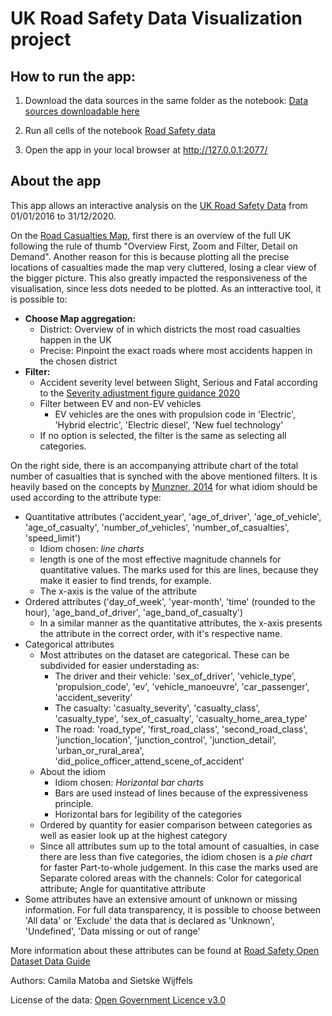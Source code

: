# UK Road Safety Data Visualization project

## How to run the app:
1. Download the data sources in the same folder as the notebook:
[Data sources downloadable here](https://drive.google.com/drive/u/1/folders/1eJqYNzwgtQiLZiiTwfg8hfdU5oAHBk4v)

2. Run all cells of the notebook [Road Safety data](https://github.com/octokami/uk_road_safety/blob/main/Road%20Safety%20data.ipynb)

4. Open the app in your local browser at http://127.0.0.1:2077/

## About the app

This app allows an interactive analysis on the [UK Road Safety Data](https://data.gov.uk/dataset/cb7ae6f0-4be6-4935-9277-47e5ce24a11f/road-safety-data) from 01/01/2016 to 31/12/2020.
    
On the [Road Casualties Map](/map), first there is an overview of the full UK following the rule of thumb "Overview First, Zoom and Filter, Detail on Demand". 
Another reason for this is because plotting all the precise locations of casualties made the map very cluttered, losing a clear view of the bigger picture. 
This also greatly impacted the responsiveness of the visualisation, since less dots needed to be plotted. As an intteractive tool, it is possible to:    
* **Choose Map aggregation:**
    * District: Overview of in which districts the most road casualties happen in the UK
    * Precise: Pinpoint the exact roads where most accidents happen in the chosen district
* **Filter:**
    * Accident severity level between Slight, Serious and Fatal according to the [Severity adjustment figure guidance 2020](https://data.dft.gov.uk/road-accidents-safety-data/severity-adjustment-figure-guidance-2020.docx)
    * Filter between EV and non-EV vehicles
        * EV vehicles are the ones with propulsion code in 'Electric', 'Hybrid electric', 'Electric diesel', 'New fuel technology'
    * If no option is selected, the filter is the same as selecting all categories.

On the right side, there is an accompanying attribute chart of the total number of casualties that is synched with the above mentioned filters. 
It is heavily based on the concepts by [Munzner, 2014](https://www.cs.ubc.ca/~tmm/vadbook/) for what idiom should be used according to the attribute type:
* Quantitative attributes ('accident_year', 'age_of_driver', 'age_of_vehicle', 'age_of_casualty', 'number_of_vehicles', 'number_of_casualties', 'speed_limit')
    * Idiom chosen: *line charts*
    * length is one of the most effective magnitude channels for quantitative values. The marks used for this are lines, because they make it easier to find trends, for example.
    * The x-axis is the value of the attribute
* Ordered attributes ('day_of_week',  'year-month',  'time' (rounded to the hour), 'age_band_of_driver', 'age_band_of_casualty')
    * In a similar manner as the quantitative attributes, the x-axis presents the attribute in the correct order, with it's respective name.
* Categorical attributes
    * Most attributes on the dataset are categorical. These can be subdivided for easier understading as:
        * The driver and their vehicle: 'sex_of_driver', 'vehicle_type', 'propulsion_code', 'ev', 'vehicle_manoeuvre', 'car_passenger', 'accident_severity'
        * The casualty: 'casualty_severity', 'casualty_class', 'casualty_type', 'sex_of_casualty', 'casualty_home_area_type'
        * The road: 'road_type', 'first_road_class', 'second_road_class', 'junction_location', 'junction_control', 'junction_detail', 'urban_or_rural_area', 'did_police_officer_attend_scene_of_accident'
    * About the idiom
        * Idiom chosen: *Horizontal bar charts*
        * Bars are used instead of lines because of the expressiveness principle.
        * Horizontal  bars for legibility of the categories
    * Ordered by quantity for easier comparison between categories as well as easier look up at the highest category
    * Since all attributes sum up to the total amount of casualties, in case there are less than five categories, the idiom chosen is a *pie chart* for faster Part-to-whole judgement. In this case the marks used are Separate colored areas with the channels: Color for categorical attribute; Angle for quantitative attribute
* Some attributes have an extensive amount of unknown or missing information. 
For full data transparency, it is possible to choose between 'All data' or 'Exclude' the data that is declared as 'Unknown', 'Undefined', 'Data missing or out of range'

More information about these attributes can be found at [Road Safety Open Dataset Data Guide](https://data.dft.gov.uk/road-accidents-safety-data/Road-Safety-Open-Dataset-Data-Guide.xlsx)

Authors: Camila Matoba and Sietske Wijffels
    
License of the data: [Open Government Licence v3.0](https://www.nationalarchives.gov.uk/doc/open-government-licence/version/3/)
